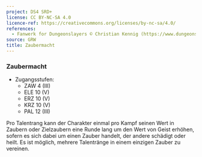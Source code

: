 ```yaml
---
project: DS4 SRD+
license: CC BY-NC-SA 4.0
licence-ref: https://creativecommons.org/licenses/by-nc-sa/4.0/
references: 
  - Fanwerk for Dungeonslayers © Christian Kennig (https://www.dungeonslayers.net/)
source: GRW
title: Zaubermacht
---
```


### Zaubermacht

- Zugangsstufen:
  - ZAW 4 (III)
  - ELE 10 (V)
  - ERZ 10 (V)
  - KRZ 10 (V)
  - PAL 12 (III)

Pro Talentrang kann der Charakter einmal pro Kampf seinen Wert in Zaubern oder Zielzaubern eine Runde lang um den Wert von Geist erhöhen, sofern es sich dabei um einen Zauber handelt, der andere schädigt oder heilt. Es ist möglich, mehrere Talentränge in einem einzigen Zauber zu vereinen.

